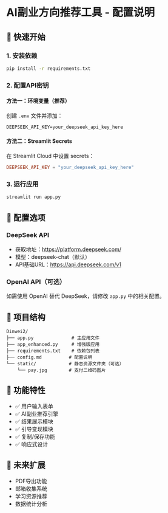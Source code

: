 # AI副业方向推荐工具 - 配置说明

## 🚀 快速开始

### 1. 安装依赖
```bash
pip install -r requirements.txt
```

### 2. 配置API密钥

#### 方法一：环境变量（推荐）
创建 `.env` 文件并添加：
```
DEEPSEEK_API_KEY=your_deepseek_api_key_here
```

#### 方法二：Streamlit Secrets
在 Streamlit Cloud 中设置 secrets：
```toml
DEEPSEEK_API_KEY = "your_deepseek_api_key_here"
```

### 3. 运行应用
```bash
streamlit run app.py
```

## 🔧 配置选项

### DeepSeek API
- 获取地址：https://platform.deepseek.com/
- 模型：deepseek-chat（默认）
- API基础URL：https://api.deepseek.com/v1

### OpenAI API（可选）
如需使用 OpenAI 替代 DeepSeek，请修改 `app.py` 中的相关配置。

## 📁 项目结构
```
Dinwei2/
├── app.py              # 主应用文件
├── app_enhanced.py     # 增强版应用
├── requirements.txt    # 依赖包列表
├── config.md          # 配置说明
└── static/            # 静态资源文件夹（可选）
    └── pay.jpg        # 支付二维码图片
```

## 🎯 功能特性
- ✅ 用户输入表单
- ✅ AI副业推荐引擎
- ✅ 结果展示模块
- ✅ 引导变现模块
- ✅ 复制/保存功能
- ✅ 响应式设计

## 🔮 未来扩展
- PDF导出功能
- 邮箱收集系统
- 学习资源推荐
- 数据统计分析 
